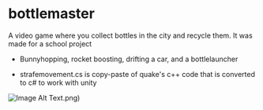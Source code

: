 # bottlemaster

A video game where you collect bottles in the city and recycle them.
It was made for a school project


- Bunnyhopping, rocket boosting, drifting a car, and a bottlelauncher

- strafemovement.cs is copy-paste of quake's c++ code that is converted to c# to work with unity

![Image Alt Text](Screenshots/Screenshot%20\(72)\.png)


